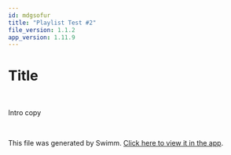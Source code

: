 ```yaml
---
id: mdgsofur
title: "Playlist Test #2"
file_version: 1.1.2
app_version: 1.11.9
---
```


<!-- Intro - Do not remove this comment -->
# Title

<br/>

Intro copy

<br/>

This file was generated by Swimm. [Click here to view it in the app](https://app.swimm.io/repos/Z2l0aHViJTNBJTNBYmFja2VuZC1zd2ltbSUzQSUzQXJpY2FyZG9sb3Blemc=/playlists/mdgsofur).
